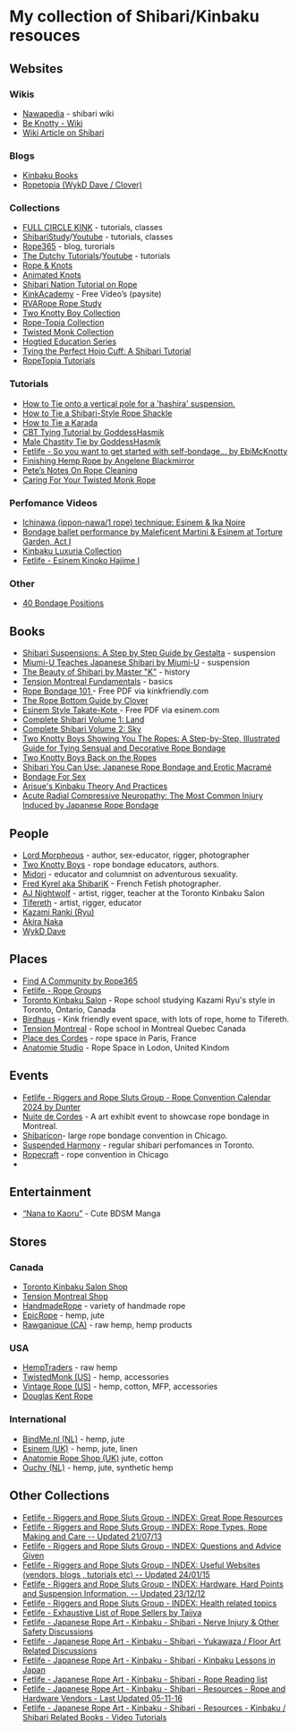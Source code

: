 # My collection of Shibari/Kinbaku resouces

## Websites

### Wikis

- [Nawapedia](https://nawapedia.net/index.php?title=Main_Page) - shibari wiki
- [Be Knotty - Wiki](http://www.beknotty.com/wiki/index.php?title=Main_Page)
- [Wiki Article on Shibari](http://en.wikipedia.org/wiki/Japanese_bondage)

### Blogs

- [Kinbaku Books](https://kokoro-kinbaku.com/)
- [Ropetopia (WykD Dave / Clover)](https://rope-topia.com/blog/)

### Collections

- [FULL CIRCLE KINK](https://www.fullcirclekink.com/index.html) - tutorials, classes
- [ShibariStudy](https://shibaristudy.com/)/[Youtube](https://www.youtube.com/@ShibariStudy) - tutorials, classes
- [Rope365](https://rope365.com) - blog, turorials
- [The Dutchy Tutorials](https://www.theduchy.com/tutorials/)/[Youtube](https://www.youtube.com/@LazarusRedmayne) - tutorials
- [Rope &amp; Knots](http://www.ussartf.org/ropes_knots.htm)
- [Animated Knots](http://www.animatedknots.com/)
- [Shibari Nation Tutorial on Rope](http://shibari-nation.com/freecontent/main.php?page=ropeprep)
- [KinkAcademy](http://www.kinkacademy.com/home/free/) - Free Video’s (paysite)
- [RVARope Rope Study](https://rvarope.com/study/)
- [Two Knotty Boy Collection](http://www.knottyboys.com/code/downloads.php)
- [Rope-Topia Collection](http://rope-topia.com/index.php/portfolio/)
- [Twisted Monk Collection](http://twistedmonk.com/video.htm)
- [Hogtied Education Series](http://xshare.com/video/Learn-to-tie-bondage-knots-with-Hogtied-crew)
- [Tying the Perfect Hojo Cuff: A Shibari Tutorial](https://www.youtube.com/watch?v=JVHDXA0296A)
- [RopeTopia Tutorials](https://rope-topia.com/tutorials/)

### Tutorials

- [How to Tie onto a vertical pole for a 'hashira' suspension.](https://www.youtube.com/watch?v=TsBRKqVTYN8)
- [How to Tie a Shibari-Style Rope Shackle](http://www.youtube.com/watch?v=tMbg2Ucno98)
- [How to Tie a Karada](http://www.symtoys.com/ideas_bondkar1.html)
- [CBT Tying Tutorial by GoddessHasmik](https://www.pornhub.com/view_video.php?viewkey=ph60cfc979c4d3f)
- [Male Chastity Tie by GoddessHasmik](https://www.pornhub.com/view_video.php?viewkey=ph60d52caa08cd3)
- [Fetlife - So you want to get started with self-bondage… by EbiMcKnotty](https://fetlife.com/users/67957/posts/1685838)
- [Finishing Hemp Rope by Angelene Black](https://web.archive.org/web/20101206043719/http://japaneseropeart.com/RopeArt/FinishingHemp.html)[mirror](../../assets/hempropefinishing_angelene.pdf)
- [Pete’s Notes On Rope Cleaning](https://www.ropeconnections.com/notes-on-cleaning-rope/)
- [Caring For Your Twisted Monk Rope](https://www.twistedmonk.com/pages/ropecare)

### Perfomance Videos

- [Ichinawa (ippon-nawa/1 rope) technique: Esinem & Ika Noire](https://vimeo.com/31769501)
- [Bondage ballet performance by Maleficent Martini & Esinem at Torture Garden, Act I](https://www.youtube.com/watch?v=TgbSW5S6TYE)
- [Kinbaku Luxuria Collection](http://kinbakuluxuria.com/dir/videos-2/)
- [Fetlife - Esinem Kinoko Hajime I](https://fetlife.com/users/32081/videos/12348)

### Other

- [40 Bondage Positions](https://asibdsm.com/40-bondage-positions)

## Books

- [Shibari Suspensions: A Step by Step Guide by Gestalta](https://a.co/d/cvreOT8) - suspension 
- [Miumi-U Teaches Japanese Shibari by Miumi-U](https://a.co/d/bt0acka) - suspension
- [The Beauty of Shibari by Master "K"](https://a.co/d/9a3yFzt) - history
- [Tension Montreal Fundamentals](https://tensionmtl.ca/products/fundamentals-e-book-pdf-en?variant=43687728087195) - basics
- [Rope Bondage 101 ](http://www.kinkfriendly.org/wp-content/uploads/2010/12/kinkfriendly_org_rope_101_compressed.pdf)- Free PDF via kinkfriendly.com
- [The Rope Bottom Guide by Clover ](https://theropebottomguide.com/the-rope-bottom-guide/)
- [Esinem Style Takate-Kote ](http://esinem.com/wp-content/uploads/2012/06/Esinem-style-takate.pdf)- Free PDF via esinem.com
- [Complete Shibari Volume 1: Land](http://www.amazon.com/gp/product/B008H11W56/ref=as_li_ss_tl?ie=UTF8&amp;camp=1789&amp;creative=390957&amp;creativeASIN=B008H11W56&amp;linkCode=as2&amp;tag=b033b-20)
- [Complete Shibari Volume 2: Sky](http://www.amazon.com/gp/product/B008I1A9EK/ref=as_li_ss_tl?ie=UTF8&amp;camp=1789&amp;creative=390957&amp;creativeASIN=B008I1A9EK&amp;linkCode=as2&amp;tag=b033b-20)
- [Two Knotty Boys Showing You The Ropes: A Step-by-Step, Illustrated Guide for Tying Sensual and Decorative Rope Bondage](http://www.amazon.com/gp/product/193116049X/ref=as_li_ss_tl?ie=UTF8&amp;camp=1789&amp;creative=390957&amp;creativeASIN=193116049X&amp;linkCode=as2&amp;tag=b033b-20)
- [Two Knotty Boys Back on the Ropes](http://www.amazon.com/gp/product/1931160694/ref=as_li_ss_tl?ie=UTF8&amp;camp=1789&amp;creative=390957&amp;creativeASIN=1931160694&amp;linkCode=as2&amp;tag=b033b-20)
- [Shibari You Can Use: Japanese Rope Bondage and Erotic Macramé](http://www.amazon.com/gp/product/061514490X/ref=as_li_ss_tl?ie=UTF8&amp;camp=1789&amp;creative=390957&amp;creativeASIN=061514490X&amp;linkCode=as2&amp;tag=b033b-20)
- [Bondage For Sex](http://www.amazon.com/gp/product/0977723801/ref=as_li_ss_tl?ie=UTF8&amp;camp=1789&amp;creative=390957&amp;creativeASIN=0977723801&amp;linkCode=as2&amp;tag=b033b-20)
- [Arisue's Kinbaku Theory And Practices](http://www.jugoya.com/shop/index.php?main_page=product_info&products_id=255&language=en)
- [Acute Radial Compressive Neuropathy: The Most Common Injury Induced by Japanese Rope Bondage](https://www.cureus.com/articles/155296-acute-radial-compressive-neuropathy-the-most-common-injury-induced-by-japanese-rope-bondage#!/)


## People

- [Lord Morpheous](http://lordmorpheous.com/) - author, sex-educator, rigger, photographer
- [Two Knotty Boys](http://twoknottyboys.com/) - rope bondage educators, authors.
- [Midori](https://twitter.com/PlanetMidori) -  educator and columnist on adventurous sexuality.
- [Fred Kyrel aka ShibariK](http://www.kybari.com/nouveautes/photos.html) - French Fetish photographer.
- [AJ Nightwolf](https://www.instagram.com/torontoropeartist/) - artist, rigger, teacher at the Toronto Kinbaku Salon
- [Tifereth](https://www.instagram.com/bed_raptor/) - artist, rigger, educator
- [Kazami Ranki (Ryu)](https://nawapedia.net/index.php?title=Ranki_Kazami)
- [Akira Naka](https://nawapedia.net/index.php?title=Akira_Naka)
- [WykD Dave](https://rope-topia.com/blog/)


## Places
- [Find A Community by Rope365](https://rope365.com/finding-a-local-community/)
- [Fetlife - Rope Groups](https://fetlife.com/groups/120723)
- [Toronto Kinbaku Salon](https://torontokinbakusalon.com/) - Rope school studying Kazami Ryu's style in Toronto, Ontario, Canada 
- [Birdhaus](https://www.birdhausto.com/) - Kink friendly event space, with lots of rope, home to Tifereth.
- [Tension Montreal](https://tensionmtl.ca/) - Rope school in Montreal Quebec Canada
- [Place des Cordes](https://placedescordes.com/en/) - rope space in Paris, France
- [Anatomie Studio](https://anatomiestudio.com/) - Rope Space in Lodon, United Kindom

## Events

- [Fetlife - Riggers and Rope Sluts Group - Rope Convention Calendar 2024 by Dunter](https://fetlife.com/groups/51/posts/25525282)
- [Nuite de Cordes](https://www.nuitdescordes.com/eng) - A art exhibit event to showcase rope bondage in Montreal.
- [Shibaricon](http://www.shibaricon.com/)- large rope bondage convention in Chicago.
- [Suspended Harmony](https://suspendedharmony.com/) - regular shibari perfomances in Toronto.
- [Ropecraft](https://ropecraft.net/) - rope convention in Chicago
- 

## Entertainment
- [“Nana to Kaoru”](http://mangafox.me/manga/nana_to_kaoru/) - Cute BDSM Manga

## Stores

### Canada

- [Toronto Kinbaku Salon Shop](https://torontokinbakusalon.com/collections/rope)
- [Tension Montreal Shop](https://tensionmtl.ca/collections/rope)
- [HandmadeRope](http://handmaderope.com/) - variety of handmade rope
- [EpicRope](https://www.epicrope.com/) - hemp, jute
- [Rawganique (CA)](https://rawganique.com/collections/diy) - raw hemp, hemp products


### USA

- [HempTraders](https://www.hemptraders.com/Hemp-Rope-s/1513.htm) - raw hemp
- [TwistedMonk (US)](https://www.twistedmonk.com/) - hemp, accessories
- [Vintage Rope (US)](http://vintagerope.com/) - hemp, cotton, MFP, accessories
- [Douglas Kent Rope](https://douglaskentrope.com/collections/all)

### International

- [BindMe.nl (NL)](http://www.bindme.nl/etouw3.php) - hemp, jute
- [Esinem (UK)](http://stores.ebay.co.uk/ESINEM-Rope) - hemp, jute, linen
- [Anatomie Rope Shop (UK)](https://ca.shibaristore.com/) jute, cotton
- [Ouchy (NL)](http://www.niet-lief.nl/zencart/index.php?main_page=index&amp;cPath=26_22_4) - hemp, jute, synthetic hemp

## Other Collections

- [Fetlife - Riggers and Rope Sluts Group - INDEX: Great Rope Resources](https://fetlife.com/groups/51/posts/30362)
- [Fetlife - Riggers and Rope Sluts Group - INDEX: Rope Types, Rope Making and Care -- Updated 21/07/13](https://fetlife.com/groups/51/posts/38364)
- [Fetlife - Riggers and Rope Sluts Group - INDEX: Questions and Advice Given](https://fetlife.com/groups/51/posts/38364)
- [Fetlife - Riggers and Rope Sluts Group - INDEX: Useful Websites (vendors, blogs , tutorials etc) -- Updated 24/01/15](https://fetlife.com/groups/51/posts/4594636)
- [Fetlife - Riggers and Rope Sluts Group - INDEX: Hardware, Hard Points and Suspension Information. -- Updated 23/12/12](https://fetlife.com/groups/51/posts/30365)
- [Fetlife - Riggers and Rope Sluts Group - INDEX: Health related topics](https://fetlife.com/groups/51/posts/9527864)
- [Fetlife - Exhaustive List of Rope Sellers by Taijya](https://fetlife.com/users/796639/posts/1795461)
- [Fetlife - Japanese Rope Art - Kinbaku - Shibari - Nerve Injury & Other Safety Discussions](https://fetlife.com/groups/4437/posts/4335440)
- [Fetlife - Japanese Rope Art - Kinbaku - Shibari - Yukawaza / Floor Art Related Discussions](https://fetlife.com/groups/4437/posts/4092144)
- [Fetlife - Japanese Rope Art - Kinbaku - Shibari - Kinbaku Lessons in Japan](https://fetlife.com/groups/4437/posts/3447491)
- [Fetlife - Japanese Rope Art - Kinbaku - Shibari - Rope Reading list](https://fetlife.com/groups/4437/posts/3009825)
- [Fetlife - Japanese Rope Art - Kinbaku - Shibari - Resources - Rope and Hardware Vendors - Last Updated 05-11-16](https://fetlife.com/groups/4437/posts/1900717)
- [Fetlife - Japanese Rope Art - Kinbaku - Shibari - Resources - Kinbaku / Shibari Related Books - Video Tutorials](https://fetlife.com/groups/4437/posts/1899604)